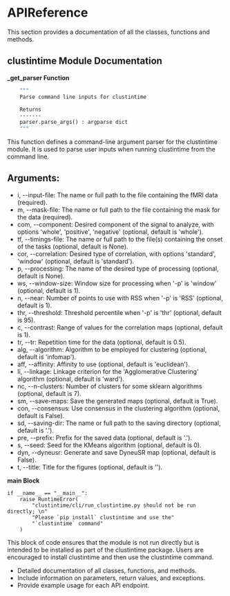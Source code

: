 # APIReference

This section provides a documentation of all the classes, functions and methods.

## clustintime Module Documentation

**_get_parser Function**

`````def _get_parser():
    """
    Parse command line inputs for clustintime

    Returns
    -------
    parser.parse_args() : argparse dict
    """
`````

This function defines a command-line argument parser for the clustintime module. It is used to parse user inputs when running clustintime from the command line.

## Arguments:

- i, --input-file: The name or full path to the file containing the fMRI data (required).
- m, --mask-file: The name or full path to the file containing the mask for the data (required).
- com, --component: Desired component of the signal to analyze, with options 'whole', 'positive', 'negative' (optional, default is 'whole').
- tf, --timings-file: The name or full path to the file(s) containing the onset of the tasks (optional, default is None).
- cor, --correlation: Desired type of correlation, with options 'standard', 'window' (optional, default is 'standard').
- p, --processing: The name of the desired type of processing (optional, default is None).
- ws, --window-size: Window size for processing when '-p' is 'window' (optional, default is 1).
- n, --near: Number of points to use with RSS when '-p' is 'RSS' (optional, default is 1).
- thr, --threshold: Threshold percentile when '-p' is 'thr' (optional, default is 95).
- c, --contrast: Range of values for the correlation maps (optional, default is 1).
- tr, --tr: Repetition time for the data (optional, default is 0.5).
- alg, --algorithm: Algorithm to be employed for clustering (optional, default is 'infomap').
- aff, --affinity: Affinity to use (optional, default is 'euclidean').
- li, --linkage: Linkage criterion for the 'Agglomerative Clustering' algorithm (optional, default is 'ward').
- nc, --n-clusters: Number of clusters for some sklearn algorithms (optional, default is 7).
- sm, --save-maps: Save the generated maps (optional, default is True).
- con, --consensus: Use consensus in the clustering algorithm (optional, default is False).
- sd, --saving-dir: The name or full path to the saving directory (optional, default is '.').
- pre, --prefix: Prefix for the saved data (optional, default is '.').
- s, --seed: Seed for the KMeans algorithm (optional, default is 0).
- dyn, --dyneusr: Generate and save DyneuSR map (optional, default is False).
- t, --title: Title for the figures (optional, default is '').

**__main__ Block**

`````
if __name__ == "__main__":
    raise RuntimeError(
        "clustintime/cli/run_clustintime.py should not be run directly; \n"
        "Please `pip install` clustintime and use the"
        "`clustintime` command"
    )
`````

This block of code ensures that the module is not run directly but is intended to be installed as part of the clustintime package. Users are encouraged to install clustintime and then use the clustintime command.

- Detailed documentation of all classes, functions, and methods.
- Include information on parameters, return values, and exceptions.
- Provide example usage for each API endpoint.